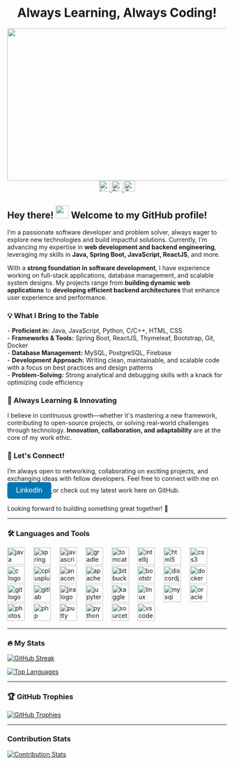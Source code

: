 <div id="header" align="center">
  <h1>
    Always Learning, Always Coding!
  </h1>
</div>

<div align="center">
  <img src="https://as1.ftcdn.net/jpg/10/22/86/26/1000_F_1022862644_a6NMwXqbx42qo2PzeosznQa2DAlruEkg.jpg" width="700" height="350"/>
</div>

<div align="center">
  <a href="https://www.linkedin.com/in/arthpatel46/" target="_blank">
    <img src="https://img.shields.io/static/v1?message=LinkedIn&logo=linkedin&label=&color=0077B5&logoColor=white&labelColor=&style=for-the-badge" height="25" alt="LinkedIn logo" />
  </a>
  <a href="https://discord.com/users/311054111195922434" target="_blank">
    <img src="https://img.shields.io/static/v1?message=Discord&logo=discord&label=&color=7289DA&logoColor=white&labelColor=&style=for-the-badge" height="25" alt="Discord logo" />
  </a>
  <a href="https://x.com/arthpatel46?s=21" target="_blank">
    <img src="https://img.shields.io/static/v1?message=Twitter&logo=twitter&label=&color=1DA1F2&logoColor=white&labelColor=&style=for-the-badge" height="25" alt="Twitter logo" />
  </a>
</div>

<h2 align="left"> Hey there! <img src="https://media.giphy.com/media/hvRJCLFzcasrR4ia7z/giphy.gif" width="30px"/> Welcome to my GitHub profile!  </h2>

I’m a passionate software developer and problem solver, always eager to explore new technologies and build impactful solutions. Currently, I’m advancing my expertise in **web development and backend engineering**, leveraging my skills in **Java, Spring Boot, JavaScript, ReactJS**, and more.  

With a <b>strong foundation in software development</b>, I have experience working on full-stack applications, database management, and scalable system designs. My projects range from **building dynamic web applications** to **developing efficient backend architectures** that enhance user experience and performance.  

<h3 align="left"> 💡 What I Bring to the Table  </h3>
- <b>Proficient in:</b> Java, JavaScript, Python, C/C++, HTML, CSS  <br>
- <b>Frameworks & Tools:</b> Spring Boot, ReactJS, Thymeleaf, Bootstrap, Git, Docker  <br>
- <b>Database Management:</b> MySQL, PostgreSQL, Firebase  <br>
- <b>Development Approach:</b> Writing clean, maintainable, and scalable code with a focus on best practices and design patterns  <br>
- <b>Problem-Solving:</b> Strong analytical and debugging skills with a knack for optimizing code efficiency  

<h3 align="left"> 🚀 Always Learning & Innovating  </h3>
I believe in continuous growth—whether it's mastering a new framework, contributing to open-source projects, or solving real-world challenges through technology. <b>Innovation, collaboration, and adaptability</b> are at the core of my work ethic.  

<h3 align="left"> 🤝 Let's Connect!  </h3>
I’m always open to networking, collaborating on exciting projects, and exchanging ideas with fellow developers. Feel free to connect with me on 
  <a href="https://www.linkedin.com/in/arthpatel46/" target="_blank">
    <button style="padding: 10px 20px; font-size: 16px; background-color: #0077B5; color: white; border: none; border-radius: 5px; cursor: pointer;">
      LinkedIn
    </button>
  </a>
or check out my latest work here on GitHub.  

Looking forward to building something great together! 🚀

---

<h3 align="left">🛠 Languages and Tools</h3>

<div align="left">
  <img src="https://cdn.jsdelivr.net/gh/devicons/devicon/icons/java/java-original.svg" height="40" alt="java logo"  />
  <img width="12" />
  <img src="https://cdn.jsdelivr.net/gh/devicons/devicon/icons/spring/spring-original.svg" height="40" alt="spring logo"  />
  <img width="12" />
  <img src="https://cdn.jsdelivr.net/gh/devicons/devicon/icons/javascript/javascript-original.svg" height="40" alt="javascript logo"  />
  <img width="12" />
  <img src="https://cdn.jsdelivr.net/gh/devicons/devicon/icons/gradle/gradle-original.svg" height="40" alt="gradle logo"  />
  <img width="12" />
  <img src="https://cdn.jsdelivr.net/gh/devicons/devicon/icons/tomcat/tomcat-original.svg" height="40" alt="tomcat logo"  />
  <img width="12" />
  <img src="https://cdn.jsdelivr.net/gh/devicons/devicon/icons/intellij/intellij-original.svg" height="40" alt="intellij logo"  />
  <img width="12" />
  <img src="https://cdn.jsdelivr.net/gh/devicons/devicon/icons/html5/html5-original.svg" height="40" alt="html5 logo"  />
  <img width="12" />
  <img src="https://cdn.jsdelivr.net/gh/devicons/devicon/icons/css3/css3-original.svg" height="40" alt="css3 logo"  />
  <img width="12" />
  <img src="https://cdn.jsdelivr.net/gh/devicons/devicon/icons/c/c-original.svg" height="40" alt="c logo"  />
  <img width="12" />
  <img src="https://cdn.jsdelivr.net/gh/devicons/devicon/icons/cplusplus/cplusplus-original.svg" height="40" alt="cplusplus logo"  />
  <img width="12" />
  <img src="https://cdn.jsdelivr.net/gh/devicons/devicon/icons/anaconda/anaconda-original.svg" height="40" alt="anaconda logo"  />
  <img width="12" />
  <img src="https://cdn.jsdelivr.net/gh/devicons/devicon/icons/apache/apache-original.svg" height="40" alt="apache logo"  />
  <img width="12" />
  <img src="https://cdn.jsdelivr.net/gh/devicons/devicon/icons/bitbucket/bitbucket-original.svg" height="40" alt="bitbucket logo"  />
  <img width="12" />
  <img src="https://cdn.jsdelivr.net/gh/devicons/devicon/icons/bootstrap/bootstrap-original.svg" height="40" alt="bootstrap logo"  />
  <img width="12" />
  <img src="https://cdn.jsdelivr.net/gh/devicons/devicon/icons/discordjs/discordjs-original.svg" height="40" alt="discordjs logo"  />
  <img width="12" />
  <img src="https://cdn.jsdelivr.net/gh/devicons/devicon/icons/docker/docker-original.svg" height="40" alt="docker logo"  />
  <img width="12" />
  <img src="https://cdn.jsdelivr.net/gh/devicons/devicon/icons/git/git-original.svg" height="40" alt="git logo"  />
  <img width="12" />
  <img src="https://cdn.jsdelivr.net/gh/devicons/devicon/icons/gitlab/gitlab-original.svg" height="40" alt="gitlab logo"  />
  <img width="12" />
  <img src="https://cdn.jsdelivr.net/gh/devicons/devicon/icons/jira/jira-original.svg" height="40" alt="jira logo"  />
  <img width="12" />
  <img src="https://cdn.jsdelivr.net/gh/devicons/devicon/icons/jupyter/jupyter-original.svg" height="40" alt="jupyter logo"  />
  <img width="12" />
  <img src="https://cdn.jsdelivr.net/gh/devicons/devicon/icons/kaggle/kaggle-original.svg" height="40" alt="kaggle logo"  />
  <img width="12" />
  <img src="https://cdn.jsdelivr.net/gh/devicons/devicon/icons/linux/linux-original.svg" height="40" alt="linux logo"  />
  <img width="12" />
  <img src="https://cdn.jsdelivr.net/gh/devicons/devicon/icons/mysql/mysql-original.svg" height="40" alt="mysql logo"  />
  <img width="12" />
  <img src="https://cdn.jsdelivr.net/gh/devicons/devicon/icons/oracle/oracle-original.svg" height="40" alt="oracle logo"  />
  <img width="12" />
  <img src="https://cdn.jsdelivr.net/gh/devicons/devicon/icons/photoshop/photoshop-plain.svg" height="40" alt="photoshop logo"  />
  <img width="12" />
  <img src="https://cdn.jsdelivr.net/gh/devicons/devicon/icons/php/php-original.svg" height="40" alt="php logo"  />
  <img width="12" />
  <img src="https://cdn.jsdelivr.net/gh/devicons/devicon/icons/putty/putty-original.svg" height="40" alt="putty logo"  />
  <img width="12" />
  <img src="https://cdn.jsdelivr.net/gh/devicons/devicon/icons/python/python-original.svg" height="40" alt="python logo"  />
  <img width="12" />
  <img src="https://cdn.jsdelivr.net/gh/devicons/devicon/icons/sourcetree/sourcetree-original.svg" height="40" alt="sourcetree logo"  />
  <img width="12" />
  <img src="https://cdn.jsdelivr.net/gh/devicons/devicon/icons/vscode/vscode-original.svg" height="40" alt="vscode logo"  />
</div>

---

<h3 align="left">🔥 My Stats</h3>

<p align="left">
  <a href="https://git.io/streak-stats">
    <img src="https://streak-stats.demolab.com?user=arthpatel1046&theme=highcontrast&hide_border=true&ring=DD2727" alt="GitHub Streak" />
  </a>
</p>

<p align="left">
  <a href="https://github.com/anuraghazra/github-readme-stats">
    <img src="https://github-readme-stats.vercel.app/api/top-langs/?username=arthpatel1046&layout=donut&theme=highcontrast&hide_border=true&hide_progress=true" alt="Top Languages" />
  </a>
</p>

---

<h3 align="left">🏆 GitHub Trophies</h3>
<p align="left">
  <a href="https://github.com/ryo-ma/github-profile-trophy">
    <img src="https://github-profile-trophy.vercel.app/?username=arthpatel1046" alt="GitHub Trophies" />
  </a>
</p>

---

<h3 align="left">Contribution Stats</h3>
<p align="left">
  <a href="https://github.com/LordDashMe/github-contribution-stats/">
    <img src="https://github-contribution-stats.vercel.app/api/?username=arthpatel1046" alt="Contribution Stats" />
  </a>
</p>
